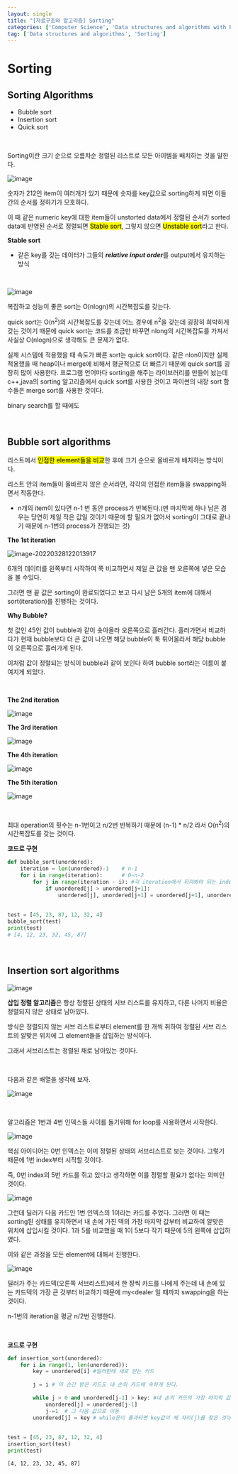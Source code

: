 ```yaml
---
layout: single
title: "[자료구조와 알고리즘] Sorting"
categories: ['Computer Science', 'Data structures and algorithms with Python']
tag: ['Data structures and algorithms', 'Sorting']
---
```




# Sorting



## Sorting Algorithms

- Bubble sort
- Insertion sort
- Quick sort

<br>

Sorting이란 크기 순으로 오름차순 정렬된 리스트로 모든 아이템을 배치하는 것을 말한다.

![image](https://user-images.githubusercontent.com/79521972/160319901-8ead70a4-2cb0-4bba-a87d-2097226e2aee.png)

숫자가 212인 item이 여러개가 있기 때문에 숫자를 key값으로 sorting하게 되면 이들 간의 순서를 정하기가 모호하다.

이 때 같은 numeric key에 대한 item들이 unstorted data에서 정렬된 순서가 sorted data에 반영된 순서로 정렬되면 <mark>Stable sort</mark>, 그렇지 않으면 <mark>Unstable sort</mark>라고 한다.

**Stable sort**

- 같은 key를 갖는 데이터가 그들의 ***relative input order***를 output에서 유지하는 방식



<br>



![image](https://user-images.githubusercontent.com/79521972/160320119-af0351d6-dc0a-444f-a4f3-4eb0abffccbb.png)



복잡하고 성능이 좋은 sort는 O(nlogn)의 시간복잡도를 갖는다.

quick sort는 O(n<sup>2</sup>)의 시간복잡도를 갖는데 어느 경우에 n<sup>2</sup>을 갖는데 굉장히 희박하게 갖는 것이기 때문에 quick sort는 코드를 조금만 바꾸면 nlong의 시간복잡도를 가져서 사실상 O(nlogn)으로 생각해도 큰 문제가 없다.



실제 시스템에 적용했을 때 속도가 빠른 sort는 quick sort이다. 같은 nlon이지만 실제 적용했을 때 heap이나 merge에 비해서 평균적으로 더 빠르기 때문에 quick sort를 굉장히 많이 사용한다. 프로그램 언어마다 sorting을 해주는 라이브러리를 만들어 놨는데 c++,java의 sorting 알고리즘에서 quick sort를 사용한 것이고 파이썬의 내장 sort 함수들은 merge sort를 사용한 것이다.



binary search를 할 때에도 

<br>

## Bubble sort algorithms

리스트에서 <mark>인접한 element들을 비교</mark>한 후에 크기 순으로 올바르게 배치하는 방식이다.

리스트 안의 item들이 올바르지 않은 순서라면, 각각의 인접한 item들을 swapping하면서 작동한다. 

- n개의 item이 있다면 n-1 번 동안 process가 반복된다.(맨 마지막에 하나 남은 경우는 당연히 제일 작은 값일 것이기 때문에 할 필요가 없어서 sorting이 그대로 끝나기 때문에 n-1번의 process가 진행되는 것)



**The 1st iteration**

![image-20220328122013917](C:\Users\c_dragon\AppData\Roaming\Typora\typora-user-images\image-20220328122013917.png)

6개의 데이터를 왼쪽부터 시작하여 쭉 비교하면서 제일 큰 값을 맨 오른쪽에 넣은 모습을 볼 수있다.

그러면 맨 끝 값은 sorting이 완료되었다고 보고 다시 남은 5개의 item에 대해서 sort(iteration)를 진행하는 것이다.



**Why Bubble?**

첫 값인 45인 값이 bubble과 같이 솟아올라 오른쪽으로 흘러간다. 흘러가면서 비교하다가 현재 bubble보다 더 큰 값이 나오면 해당 bubble이 툭 튀어올라서 해당 bubble이 오른쪽으로 흘러가게 된다.

이처럼 값이 정렬되는 방식이 bubble과 같이 보인다 하여 bubble sort라는 이름이 붙여지게 되었다.

<br>

**The 2nd iteration**

![image](https://user-images.githubusercontent.com/79521972/160321358-523dc934-c480-4008-9ce2-5369f1bde240.png)



**The 3rd iteration**

![image](https://user-images.githubusercontent.com/79521972/160321383-b71cd0f7-ce52-4cbd-a1c0-892748629d88.png)



**The 4th iteration**

![image](https://user-images.githubusercontent.com/79521972/160321420-f415ee67-170c-4385-8ff5-8933b0eda88e.png)



**The 5th iteration**

![image](https://user-images.githubusercontent.com/79521972/160321442-6f86ccf0-69d8-46c4-94af-e9483dc8b04b.png)



<br>

최대 operation의 횟수는 n-1번이고 n/2번 반복하기 때문에 (n-1) * n/2 라서 O(n<sup>2</sup>)의 시간복잡도를 갖는 것이다.





**코드로 구현**

```python
def bubble_sort(unordered):
    iteration = len(unordered)-1    # n-1
    for i in range(iteration):		# 0~n-2
        for j in range(iteration - i): #각 iteration에서 뒤져봐야 되는 index의 범위 
            if unordered[j] > unordered[j+1]:
                unordered[j], unordered[j+1] = unordered[j+1], unordered[j]
                
                
test = [45, 23, 87, 12, 32, 4]
bubble_sort(test)
print(test)
# [4, 12, 23, 32, 45, 87]
```



<br>

## Insertion sort algorithms

![image](https://user-images.githubusercontent.com/79521972/160323021-ef7b07ba-2682-4a3a-aaff-0b158a0b13f4.png)

**삽입 정렬 알고리즘**은 항상 정렬된 상태의  서브 리스트를 유지하고, 다른 나머지 비율은 정렬되지 않은 상태로 남아있다.

방식은 정렬되지 않는 서브 리스트로부터 element를 한 개씩 취하여 정렬된 서브 리스트의 알맞은 위치에 그 element들을 삽입하는 방식이다. 

그래서 서브리스트는 정렬된 채로 남아있는 것이다.

<br>

다음과 같은 배열을 생각해 보자.

![image](https://user-images.githubusercontent.com/79521972/160323065-124ebf66-03b3-4de2-99f8-e62161d1997b.png)



<br>

알고리즘은 1번과 4번 인덱스들 사이를 돌기위해 for loop를 사용하면서 시작한다. 

![image](https://user-images.githubusercontent.com/79521972/160323564-4db888e9-ba60-427f-afad-4cc927ed5e6b.png)

핵심 아이디어는 0번 인덱스는 이미 정렬된 상태의 서브리스트로 보는 것이다. 그렇기 때문에 1번 index부터 시작할 것이다. 

즉, 0번 index의 5번 카드를 쥐고 있다고 생각하면 이를 정렬할 필요가 없다는 의미인 것이다.



![image](https://user-images.githubusercontent.com/79521972/160323592-606feb91-0501-4470-b287-1d497ac1d467.png)

그런데 딜러가 다음 카드인 1번 인덱스의 1이라는 카드를 주었다. 그러면 이 때는 sorting된 상태를 유지하면서 내 손에 가진 덱의 가장 마지막 값부터 비교하여 알맞은 위치에 삽입시킬 것이다. 1과 5를 비교했을 때 1이 5보다 작기 때문에 5의 왼쪽에 삽입하였다.



이와 같은 과정을 모든 element에 대해서 진행한다.

![image](https://user-images.githubusercontent.com/79521972/160323626-b4efa32b-64fd-40a7-8a81-5e70cd094003.png)



딜러가 주는 카드덱(오른쪽 서브리스트)에서 한 장씩 카드를 나에게 주는데 내 손에 있는 카드덱의 가장 큰 것부터 비교하기 때문에 my<dealer 일 때까지 swapping을 하는 것이다.

n-1번의 iteration을 평균 n/2번 진행한다.

<br>

**코드로 구현**

```python
def insertion_sort(unordered):
    for i in range(1, len(unordered)):
        key = unordered[i] #딜러한테 새로 받는 카드
        
        j = i # 이 순간 받은 카드도 내 손의 카드에 속하게 된다.
        
        while j > 0 and unordered[j-1] > key: #내 손의 카드의 가장 마지막 값부터 시작하여 비교
            unordered[j] = unordered[j-1]
            j-=1  # 그 다음 값으로 이동
        unordered[j] = key # while문이 통과되면 key값이 제 자리(j)를 찾은 것이므로 삽입
                                  
                            
test = [45, 23, 87, 12, 32, 4]
insertion_sort(test)
print(test)
```

```
[4, 12, 23, 32, 45, 87]
```



<br>

























